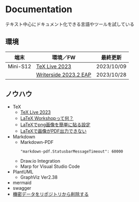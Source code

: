 # Documentation

  テキスト中心にドキュメント化できる言語やツールを試している

##  環境 

  |端末       |環境／FW                                                               |最終更新
  |-----------|----------------------------------------------------------------------|----------
  |Mini-S12   |[TeX Live 2023](https://www.tug.org/texlive/)                         |2023/10/09
  |           |[Writerside 2023.2 EAP](https://www.jetbrains.com/ja-jp/writerside/)  |2023/10/28

##  ノウハウ
  - TeX
    - [TeX Live 2023](https://www.tug.org/texlive/) 
    - [LaTeX Workshopって何？](https://qiita.com/moinslut/items/bc1d1b1e13cb38377406)
    - [LaTeXでpng画像を簡単に貼る設定](https://naolark.wordpress.com/2017/01/09/latex%e3%81%a7png%e7%94%bb%e5%83%8f%e3%82%92%e7%b0%a1%e5%8d%98%e3%81%ab%e8%b2%bc%e3%82%8b%e8%a8%ad%e5%ae%9a/#:~:text=Latex%E3%81%A7png%E7%94%BB%E5%83%8F%E3%82%92%E7%B0%A1%E5%8D%98%E3%81%AB%E8%B2%BC%E3%82%8B%E8%A8%AD%E5%AE%9A%201%201.%20bb%E6%83%85%E5%A0%B1%E3%82%92%E8%87%AA%E5%8B%95%E3%81%A7%E5%8F%96%E5%BE%97%E3%81%99%E3%82%8B%20%E3%81%BE%E3%81%9A%E3%81%AFLatex%E3%81%AE%E3%82%B3%E3%83%B3%E3%83%91%E3%82%A4%E3%83%AB%E6%99%82%E3%81%ABbb%E6%83%85%E5%A0%B1%E3%82%92%E8%87%AA%E5%8B%95%E3%81%A7%E5%8F%96%E5%BE%97%E3%81%A7%E3%81%8D%E3%82%8B%E3%82%88%E3%81%86%E3%81%AB%E8%A8%AD%E5%AE%9A%E3%81%97%E3%81%BE%E3%81%99%E3%80%82%20%2Fusr%2Flocal%2Ftexlive%2Ftexmf-local%2Fweb2c%2Ftexmf.cnf%20%E3%81%AB%E4%BB%A5%E4%B8%8B%E3%81%AE%E6%96%87%E3%82%92%E8%BF%BD%E5%8A%A0%E3%81%97%E3%81%BE%E3%81%99%E3%80%82%20...,%E3%83%9E%E3%82%AF%E3%83%AD%E3%82%92%E5%AE%9A%E7%BE%A9%E3%81%99%E3%82%8B%20%E3%81%93%E3%81%93%E3%81%BE%E3%81%A7%E3%81%8F%E3%82%8C%E3%81%B0%E3%81%BB%E3%81%A8%E3%82%93%E3%81%A9%E7%B5%82%E3%82%8F%E3%81%A3%E3%81%9F%E3%82%82%E5%90%8C%E7%84%B6%E3%81%A7%E3%81%99%E3%81%8C%E3%80%81%E3%83%9E%E3%82%AF%E3%83%AD%E3%82%92%E5%AE%9A%E7%BE%A9%E3%81%97%E3%81%A61%E8%A1%8C%E3%81%A7%E7%94%BB%E5%83%8F%E3%82%92%E8%B2%BC%E3%82%8C%E3%82%8B%E3%82%88%E3%81%86%E3%81%AB%E3%81%97%E3%81%A6%E3%81%8A%E3%81%8D%E3%81%BE%E3%81%97%E3%82%87%E3%81%86%E3%80%82%20...%203%203.%20%28%E3%81%8A%E3%81%BE%E3%81%91%29%202%E3%81%A4%E3%81%AE%E7%94%BB%E5%83%8F%E3%82%92%E6%A8%AA%E4%B8%A6%E3%81%B3%E3%81%AB%E8%B2%BC%E3%82%8B%E3%83%9E%E3%82%AF%E3%83%AD%E5%AE%9A%E7%BE%A9%20)
    - [LaTeXで画像がPDF出力できない](https://teratail.com/questions/185373)
  - Markdown
    - Markdown-PDF
      ```
      "markdown-pdf.StatusbarMessageTimeout": 60000
      ```
    - Draw.io Integration
    - Marp for Visual Studio Code
  - PlantUML
    - GraphViz Ver2.38
  - mermaid
  - swagger
  - [機密データをリポジトリから削除する](https://docs.github.com/ja/github/authenticating-to-github/removing-sensitive-data-from-a-repository)
